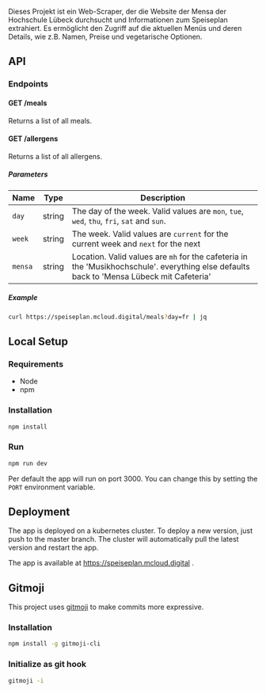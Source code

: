 Dieses Projekt ist ein Web-Scraper, der die Website der Mensa der Hochschule Lübeck durchsucht und Informationen zum
Speiseplan extrahiert. Es ermöglicht den Zugriff auf die aktuellen Menüs und deren Details, wie z.B. Namen, Preise und
vegetarische Optionen.

## API

### Endpoints

#### GET /meals

Returns a list of all meals.

#### GET /allergens

Returns a list of all allergens.

##### Parameters

| Name    | Type   | Description                                                                                                                               |
| ------- | ------ | ----------------------------------------------------------------------------------------------------------------------------------------- |
| `day`   | string | The day of the week. Valid values are `mon`, `tue`, `wed`, `thu`, `fri`, `sat` and `sun`.                                                                    |
| `week`  | string | The week. Valid values are `current` for the current week and `next` for the next                                                         |
| `mensa` | string | Location. Valid values are `mh` for the cafeteria in the 'Musikhochschule'. everything else defaults back to 'Mensa Lübeck mit Cafeteria' |

##### Example

```bash
curl https://speiseplan.mcloud.digital/meals?day=fr | jq
```

## Local Setup

### Requirements

- Node
- npm

### Installation

```bash
npm install
```

### Run

```bash
npm run dev
```

Per default the app will run on port 3000. You can change this by setting the `PORT` environment variable.

## Deployment

The app is deployed on a kubernetes cluster. To deploy a new version, just push to the master branch. The cluster will
automatically pull the latest version and restart the app.

The app is available at https://speiseplan.mcloud.digital .

## Gitmoji

This project uses [gitmoji](https://gitmoji.carloscuesta.me/) to make commits more expressive.

### Installation

```bash
npm install -g gitmoji-cli
```

### Initialize as git hook

```bash
gitmoji -i
```

